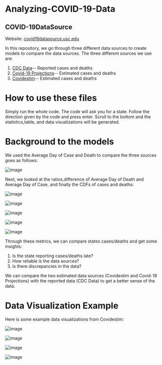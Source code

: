 # Analyzing-COVID-19-Data
## **COVID-19DataSource**

Website: [covid19datasource.usc.edu](https://covid19datasource.usc.edu/)


In this repository, we go through three different data sources to create models to compare the data sources. The three different sources we use are:
1. [CDC Data](https://data.cdc.gov/Case-Surveillance/United-States-COVID-19-Cases-and-Deaths-by-State-o/9mfq-cb36)-- Reported cases and deaths
2. [Covid-19 Projections](https://covid19-projections.com/)-- Estimated cases and deaths
3. [Covidestim](https://covidestim.org/)-- Estimated cases and deaths

# **How to use these files**
Simply run the whole code. The code will ask you for a state. Follow the direction given by the code and press enter. Scroll to the bottom and the statistics,table, and data visualizations will be generated.

# **Background to the models**
We used the Average Day of Case and Death to compare the three sources goes as follows:

![image](https://user-images.githubusercontent.com/71193439/111383855-2e425600-867f-11eb-9f37-50e4063f4fb2.png)


Next, we looked at the ratios,difference of Average Day of Death and Average Day of Case, and finally the CDFs of cases and deaths: 

![image](https://user-images.githubusercontent.com/71193439/111257178-102e1480-85f1-11eb-9ded-e60e726577a4.png)

![image](https://user-images.githubusercontent.com/71193439/111257219-1de39a00-85f1-11eb-974d-20db45c259cf.png)

![image](https://user-images.githubusercontent.com/71193439/111257450-8b8fc600-85f1-11eb-92b0-da0193b7f8c3.png)

![image](https://user-images.githubusercontent.com/71193439/111257530-ad894880-85f1-11eb-9e23-c0f7858f00f4.png)

![image](https://user-images.githubusercontent.com/71193439/111257562-bed25500-85f1-11eb-910e-81fedb0bfc21.png)

Through these metrics, we can compare states cases/deaths and get some insights:

1. Is the state reporting cases/deaths late?
2. How reliable is the data sources?
3. Is there discrepancies in the data?

We can compare the two estimated data sources (Covidestim and Covid-19 Projections) with the reported data (CDC Data) to get a better sense of the data.
# **Data Visualization Example**

Here is some example data visualizations from Covidestim:

![image](https://user-images.githubusercontent.com/71193439/112328552-d4e4b300-8c8c-11eb-910e-0ceda83c73bf.png)

![image](https://user-images.githubusercontent.com/71193439/112328574-d910d080-8c8c-11eb-8fc6-0f97f7b34c8a.png)

![image](https://user-images.githubusercontent.com/71193439/112328592-ddd58480-8c8c-11eb-8561-365fa40deca7.png)

![image](https://user-images.githubusercontent.com/71193439/112328613-e332cf00-8c8c-11eb-8da0-807e22d9fa0e.png)






